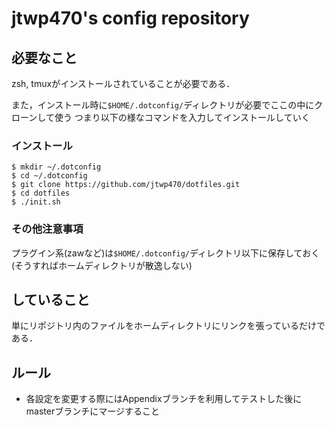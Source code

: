 # jtwp470's config repository

## 必要なこと
zsh, tmuxがインストールされていることが必要である．

また，インストール時に`$HOME/.dotconfig/`ディレクトリが必要でここの中にクローンして使う
つまり以下の様なコマンドを入力してインストールしていく

### インストール 
    $ mkdir ~/.dotconfig
    $ cd ~/.dotconfig
    $ git clone https://github.com/jtwp470/dotfiles.git
    $ cd dotfiles
    $ ./init.sh
    
    
### その他注意事項
プラグイン系(zawなど)は`$HOME/.dotconfig/`ディレクトリ以下に保存しておく(そうすればホームディレクトリが散逸しない)
## していること
単にリポジトリ内のファイルをホームディレクトリにリンクを張っているだけである．
## ルール
* 各設定を変更する際にはAppendixブランチを利用してテストした後にmasterブランチにマージすること
